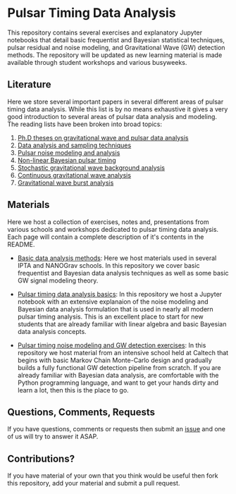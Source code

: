 # Pulsar Timing Data Analysis
This repository contains several exercises and explanatory Jupyter notebooks that detail basic frequentist and Bayesian statistical techniques, pulsar residual and noise modeling, and Gravitational Wave (GW) detection methods. The repository will be updated as new learning material is made available through student workshops and various busyweeks.

## Literature


Here we store several important papers in several different areas of pulsar timing data analysis. While this list is by no means exhaustive it gives a very good introduction to several areas of pulsar data analysis and modeling. The reading lists have been broken into broad topics:

1. [Ph.D theses on gravitational wave and pulsar data analysis](https://github.com/nanograv/cit-busyweek/tree/master/literature/phd_theses)
2. [Data analysis and sampling techniques](https://github.com/nanograv/cit-busyweek/tree/master/literature/data_analysis)
3. [Pulsar noise modeling and analysis](https://github.com/nanograv/cit-busyweek/tree/master/literature/noise)
4. [Non-linear Bayesian pulsar timing](https://github.com/nanograv/cit-busyweek/tree/master/literature/bayesian_timing)
5. [Stochastic gravitational wave background analysis](https://github.com/nanograv/cit-busyweek/tree/master/literature/stochastic)
6. [Continuous gravitational wave analysis](https://github.com/nanograv/cit-busyweek/tree/master/literature/cw)
7. [Gravitational wave burst analysis](https://github.com/nanograv/cit-busyweek/tree/master/literature/bursts)

## Materials

Here we host a collection of exercises, notes and, presentations from various schools and workshops dedicated to pulsar timing data analysis. Each page will contain a complete description of it's contents in the README.

* [Basic data analysis methods](https://github.com/nanograv/cit-busyweek/tree/master/materials/nano_studentworkshop): Here we host materials used in several IPTA and NANOGrav schools. In this repository we cover basic frequentist and Bayesian data analysis techniques as well as some basic GW signal modeling theory.

* [Pulsar timing data analysis basics](https://github.com/nanograv/cit-busyweek/tree/master/materials/pulsar_data_analysis): In this repository we host a Jupyter notebook with an extensive explanaion of the noise modeling and Bayesian data analysis formulation that is used in nearly all modern pulsar timing analysis. This is an excellent place to start for new students that are already familiar with linear algebra and basic Bayesian data analysis concepts.

* [Pulsar timing noise modeling and GW detection exercises](https://github.com/nanograv/cit-busyweek/tree/master/materials/cit-busyweek): In this repository we host material from an intensive school held at Caltech that begins with basic Markov Chain Monte-Carlo design and gradually builds a fully functional GW detection pipeline from scratch. If you are already familiar with Bayesian data analysis, are comfortable with the Python programming language, and want to get your hands dirty and learn a lot, then this is the place to go.

## Questions, Comments, Requests

If you have questions, comments or requests then submit an [issue](https://github.com/nanograv/cit-busyweek/issues) and one of us will try to answer it ASAP.

## Contributions?

If you have material of your own that you think would be useful then fork this repository, add your material and submit a pull request.

